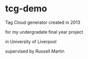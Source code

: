 tcg-demo
========

Tag Cloud generator created in 2013

for my undergradate final year project

in University of Liverpool

supervised by Russell Martin

